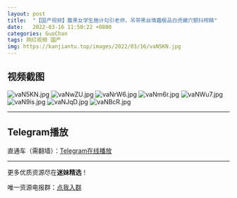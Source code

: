 ```yaml
---
layout: post
title:  "【国产视频】腹黑女学生施计勾引老师，吊带黑丝情趣极品白虎嫩穴颤抖榨精"
date:   2022-03-16 11:50:22 +0800
categories: GuoChan
tags: 网红视频 国产
img: https://kanjiantu.top/images/2022/03/16/vaN5KN.jpg
---
```



## 视频截图

![vaN5KN.jpg](https://kanjiantu.top/images/2022/03/16/vaN5KN.jpg)
![vaNwZU.jpg](https://kanjiantu.top/images/2022/03/16/vaNwZU.jpg)
![vaNrW6.jpg](https://kanjiantu.top/images/2022/03/16/vaNrW6.jpg)
![vaNm6r.jpg](https://kanjiantu.top/images/2022/03/16/vaNm6r.jpg)
![vaNWu7.jpg](https://kanjiantu.top/images/2022/03/16/vaNWu7.jpg)
![vaN9is.jpg](https://kanjiantu.top/images/2022/03/16/vaN9is.jpg)
![vaNJqD.jpg](https://kanjiantu.top/images/2022/03/16/vaNJqD.jpg)
![vaNBcR.jpg](https://kanjiantu.top/images/2022/03/16/vaNBcR.jpg)

* * *
## Telegram播放

直通车（需翻墙）：[Telegram在线播放](https://t.me/mimeijingxuan/60)

* * *
更多优质资源尽在**迷妹精选**！

唯一资源电报群：[点我入群](https://t.me/mimeijingxuan)


